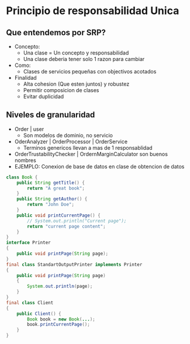 # Principio de responsabilidad Unica
## Que entendemos por SRP?
- Concepto:
    - Una clase = Un concepto y responsabilidad
    - Una clase deberia tener solo 1 razon para cambiar
- Como:
    - Clases de servicios pequeñas con objectivos acotados
- Finalidad
    - Alta cohesion (Que esten juntos) y robustez
    - Permitir composicion de clases
    - Evitar duplicidad
## Niveles de granularidad
- Order | user
    - Son modelos de dominio, no servicio
- OderAnalyzer | OrderProcessor | OrderService
    - Terminos genericos llevan a mas de 1 responsablidad
- OrderTrustabilityChecker | OrdernMarginCalculator son buenos nombres
- EJEMPLO: Conexion de base de datos en clase de obtencion de datos

```java
class Book {
    public String getTitle() {
        return "A great book";
    }
    public String getAuthor() {
        return "John Doe";
    }
    public void printCurrentPage() {
        // System.out.println("Current page");
        return "current page content";
    }
}
interface Printer
{
    public void printPage(String page);
}
final class StandartOutputPrinter implements Printer
{
    public void printPage(String page)
    {
        System.out.println(page);
    }
}
final class Client
{
    public Client() {
        Book book = new Book(...);
        book.printCurrentPage();
    }
}
```
